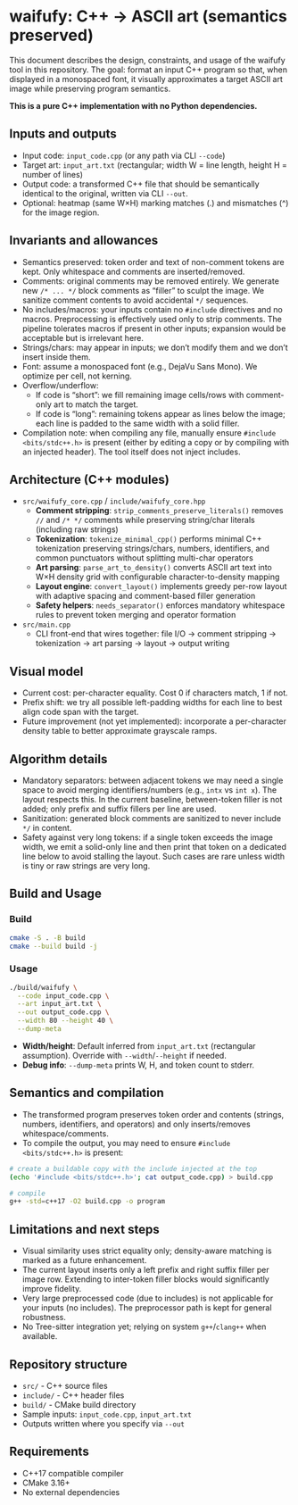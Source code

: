 # waifufy: C++ → ASCII art (semantics preserved)

This document describes the design, constraints, and usage of the waifufy tool in this repository. The goal: format an input C++ program so that, when displayed in a monospaced font, it visually approximates a target ASCII art image while preserving program semantics.

**This is a pure C++ implementation with no Python dependencies.**

## Inputs and outputs
- Input code: `input_code.cpp` (or any path via CLI `--code`)
- Target art: `input_art.txt` (rectangular; width W = line length, height H = number of lines)
- Output code: a transformed C++ file that should be semantically identical to the original, written via CLI `--out`.
- Optional: heatmap (same W×H) marking matches (.) and mismatches (^) for the image region.

## Invariants and allowances
- Semantics preserved: token order and text of non-comment tokens are kept. Only whitespace and comments are inserted/removed.
- Comments: original comments may be removed entirely. We generate new `/* ... */` block comments as “filler” to sculpt the image. We sanitize comment contents to avoid accidental `*/` sequences.
- No includes/macros: your inputs contain no `#include` directives and no macros. Preprocessing is effectively used only to strip comments. The pipeline tolerates macros if present in other inputs; expansion would be acceptable but is irrelevant here.
- Strings/chars: may appear in inputs; we don’t modify them and we don’t insert inside them.
- Font: assume a monospaced font (e.g., DejaVu Sans Mono). We optimize per cell, not kerning.
- Overflow/underflow:
  - If code is “short”: we fill remaining image cells/rows with comment-only art to match the target.
  - If code is “long”: remaining tokens appear as lines below the image; each line is padded to the same width with a solid filler.
- Compilation note: when compiling any file, manually ensure `#include <bits/stdc++.h>` is present (either by editing a copy or by compiling with an injected header). The tool itself does not inject includes.

## Architecture (C++ modules)
- `src/waifufy_core.cpp` / `include/waifufy_core.hpp`
  - **Comment stripping**: `strip_comments_preserve_literals()` removes `//` and `/* */` comments while preserving string/char literals (including raw strings)
  - **Tokenization**: `tokenize_minimal_cpp()` performs minimal C++ tokenization preserving strings/chars, numbers, identifiers, and common punctuators without splitting multi-char operators
  - **Art parsing**: `parse_art_to_density()` converts ASCII art text into W×H density grid with configurable character-to-density mapping
  - **Layout engine**: `convert_layout()` implements greedy per-row layout with adaptive spacing and comment-based filler generation
  - **Safety helpers**: `needs_separator()` enforces mandatory whitespace rules to prevent token merging and operator formation
- `src/main.cpp`
  - CLI front-end that wires together: file I/O → comment stripping → tokenization → art parsing → layout → output writing

## Visual model
- Current cost: per-character equality. Cost 0 if characters match, 1 if not.
- Prefix shift: we try all possible left-padding widths for each line to best align code span with the target.
- Future improvement (not yet implemented): incorporate a per-character density table to better approximate grayscale ramps.

## Algorithm details
- Mandatory separators: between adjacent tokens we may need a single space to avoid merging identifiers/numbers (e.g., `intx` vs `int x`). The layout respects this. In the current baseline, between-token filler is not added; only prefix and suffix fillers per line are used.
- Sanitization: generated block comments are sanitized to never include `*/` in content.
- Safety against very long tokens: if a single token exceeds the image width, we emit a solid-only line and then print that token on a dedicated line below to avoid stalling the layout. Such cases are rare unless width is tiny or raw strings are very long.

## Build and Usage

### Build
```bash
cmake -S . -B build
cmake --build build -j
```

### Usage
```bash
./build/waifufy \
  --code input_code.cpp \
  --art input_art.txt \
  --out output_code.cpp \
  --width 80 --height 40 \
  --dump-meta
```

- **Width/height**: Default inferred from `input_art.txt` (rectangular assumption). Override with `--width`/`--height` if needed.
- **Debug info**: `--dump-meta` prints W, H, and token count to stderr.

## Semantics and compilation
- The transformed program preserves token order and contents (strings, numbers, identifiers, and operators) and only inserts/removes whitespace/comments.
- To compile the output, you may need to ensure `#include <bits/stdc++.h>` is present:

```bash
# create a buildable copy with the include injected at the top
(echo '#include <bits/stdc++.h>'; cat output_code.cpp) > build.cpp

# compile
g++ -std=c++17 -O2 build.cpp -o program
```

## Limitations and next steps
- Visual similarity uses strict equality only; density-aware matching is marked as a future enhancement.
- The current layout inserts only a left prefix and right suffix filler per image row. Extending to inter-token filler blocks would significantly improve fidelity.
- Very large preprocessed code (due to includes) is not applicable for your inputs (no includes). The preprocessor path is kept for general robustness.
- No Tree-sitter integration yet; relying on system `g++`/`clang++` when available.

## Repository structure
- `src/` - C++ source files
- `include/` - C++ header files  
- `build/` - CMake build directory
- Sample inputs: `input_code.cpp`, `input_art.txt`
- Outputs written where you specify via `--out`

## Requirements
- C++17 compatible compiler
- CMake 3.16+
- No external dependencies
